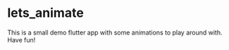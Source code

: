# lets_animate

This is a small demo flutter app with some animations to play around with. Have fun!